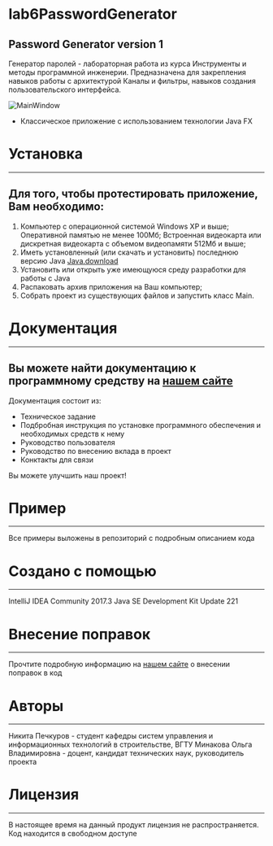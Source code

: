 # lab6PasswordGenerator
Password Generator version 1
---
Генератор паролей - лабораторная работа из курса Инструменты и методы программной инженерии. Предназначена для закрепления навыков
работы с архитектурой Каналы и фильтры, навыков создания пользовательского интерфейса.

![MainWindow](https://i.imgur.com/G8TOssG.png)
* Классическое приложение с использованием технологии Java FX

# Установка
---
## Для того, чтобы протестировать приложение, Вам необходимо:

1. Компьютер с операционной системой Windows XP и выше; Оперативной памятью не менее 100Мб;
Встроенная видеокарта или дискретная видеокарта с объемом видеопамяти 512Мб и выше;
2. Иметь установленный (или скачать и установить) последнюю версию Java [Java.download](https://www.java.com/ru/download/)
3. Установить или открыть уже имеющуюся среду разработки для работы с Java
4. Распаковать архив приложения на Ваш компьютер;
5. Собрать проект из существующих файлов и запустить класс Main.

# Документация
---
## Вы можете найти документацию к программному средству на [нашем сайте](https://google.com/)

Документация состоит из:
* Техническое задание
* Подбробная инструкция по установке программного обеспечения и необходимых средств к нему
* Руководство пользователя
* Руководство по внесению вклада в проект
* Конктакты для связи

Вы можете улучшить наш проект!

# Пример
---
Все примеры выложены в репозиторий с подробным описанием кода

# Создано с помощью
---
IntelliJ IDEA Community 2017.3 
Java SE Development Kit Update 221

# Внесение поправок
---
Прочтите подробную информацию на [нашем сайте](https://google.com/) о внесении поправок в код

# Авторы
---
Никита Печкуров - студент кафедры систем управления и информационных технологий в строительстве, ВГТУ
Минакова Ольга Владимировна - доцент, кандидат технических наук, руководитель проекта

# Лицензия
---
В настоящее время на данный продукт лицензия не распространяется. Код находится в свободном доступе
